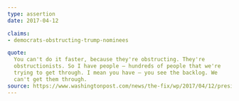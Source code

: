 ```yaml
---
type: assertion
date: 2017-04-12

claims:
- democrats-obstructing-trump-nominees

quote:
  You can't do it faster, because they're obstructing. They're
  obstructionists. So I have people — hundreds of people that we're
  trying to get through. I mean you have — you see the backlog. We
  can't get them through.
source: https://www.washingtonpost.com/news/the-fix/wp/2017/04/12/president-trumps-throughly-confusing-fox-business-interview-annotated/
---
```

